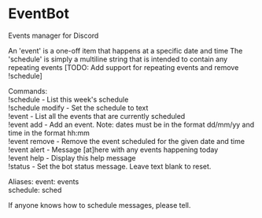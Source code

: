 # EventBot
Events manager for Discord

An 'event' is a one-off item that happens at a specific date and time
The 'schedule' is simply a multiline string that is intended to contain any repeating events [TODO: Add support for repeating events and remove !schedule]

Commands:  
!schedule - List this week's schedule  
!schedule modify <text> - Set the schedule to text  
!event - List all the events that are currently scheduled  
!event add <date> <time> <description> - Add an event. Note: dates must be in the format dd/mm/yy and time in the format hh:mm  
!event remove <date> <time> - Remove the event scheduled for the given date and time  
!event alert - Message [at]here with any events happening today  
!event help - Display this help message  
!status <text> - Set the bot status message. Leave text blank to reset.  
  
  
Aliases:
event: events  
schedule: sched  
  
If anyone knows how to schedule messages, please tell.

